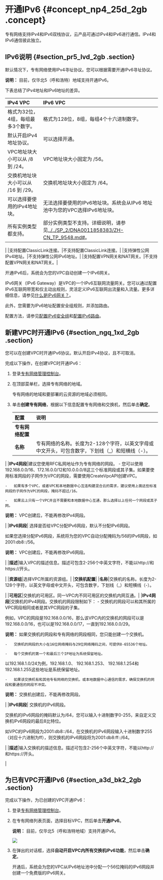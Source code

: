 # 开通IPv6 {#concept_np4_25d_2gb .concept}

专有网络支持IPv4和IPv6双栈协议，云产品可通过IPv4和IPv6进行通信。IPv4和IPv6通信彼此独立。

## IPv6说明 {#section_pr5_lvd_2gb .section}

默认情况下，专有网络使用IPv4寻址协议。您可以根据需要开通IPv6寻址协议。

**说明：** 目前，仅华北5（呼和浩特）地域支持开通IPv6。

下表总结了IPv4地址和IPv6地址的差异。

|IPv4 VPC|IPv6 VPC|
|:-------|:-------|
|格式为32位，4组，每组最多3个数字。|格式为128位，8组，每组4个十六进制数字。|
|默认开启IPv4地址协议。|可以选择开通。|
|VPC地址块大小可以从 /8 到 /24。|VPC地址块大小固定为 /56。|
|交换机地址块大小可以从 /16 到 /29。|交换机地址块大小固定为 /64。|
|可以选择要使用的IPv4地址块。|无法选择要使用的IPv6地址块。系统会从IPv6 地址池中为您的VPC选择IPv6地址块。|
|所有实例类型都支持。|部分实例类型不支持。详细说明，请参见[../../SP\_2/DNA0011858383/ZH-CN\_TP\_9548.md\#](../../cn.zh-CN/实例/实例规格族/实例规格族汇总.md#)。

|
|支持配置ClassicLink连接。|不支持配置ClassicLink连接。|
|支持弹性公网IPv4地址。|不支持弹性公网IPv6地址。|
|支持配置VPN网关和NAT网关。|不支持配置VPN网关和NAT网关。|

开通IPv6后，系统会为您的VPC自动创建一个IPv6网关。

IPv6网关（IPv6 Gateway）是VPC的一个IPv6互联网流量网关。您可以通过配置IPv6互联网带宽和仅主动出规则，灵活定义IPv6互联网出流量和入流量。更多详细信息，请参见[什么是IPv6网关？](../../cn.zh-CN/产品简介/什么是IPv6网关？.md#)。

此外，您需要为IPv6地址配置安全组规则，并添加路由。

配置方法，请参见[配置IPv6安全组](cn.zh-CN/用户指南/使用IPv6/配置IPv6安全组.md#)和[配置IPv6路由](cn.zh-CN/用户指南/使用IPv6/配置IPv6路由.md#)。

## 新建VPC时开通IPv6 {#section_ngq_1xd_2gb .section}

您可以在创建VPC时开通IPv6协议。默认开启IPv4协议，且不可取消。

完成以下操作，在创建VPC时开通IPv6：

1.  登录[专有网络管理控制台](https://vpcnext.console.aliyun.com)。
2.  在顶部菜单栏，选择专有网络的地域。

    专有网络的地域和要部署的云资源的地域必须相同。

3.  单击**创建专有网络**，根据以下信息配置专有网络和交换机，然后单击**确定**。

    |配置|说明|
    |:-|:-|
    |**专有网络配置**|
    |**名称**|专有网络的名称。长度为2-128个字符，以英文字母或中文开头，可包含数字，下划线（\_）和短横线（-）。

|
    |**IPv4网段**|建议您使用RFC私网地址作为专有网络的网段。    -   您可以使用192.168.0.0/16、172.16.0.0/12和10.0.0.0/8这三个标准网段或其子集。如果要使用标准网段的子网作为VPC的网段，需要使用CreateVpcAPI创建VPC。

    -   如果有多个VPC，或者VPC和本地数据中心互连构建混合云的需求，建议使用上面这些标准网段的子网作为VPC的网段，掩码不超过/16。

    -   如果云上只有一个VPC并且不需要和本地数据中心互通，那么选择以上任何一个网段或其子网。

**说明：** VPC创建后，不能再修改IPv4网段。

|
    |**IPv6网段**| 选择是否给VPC分配IPv6网段，默认不分配IPv6网段。

 如果您选择分配IPv6网段，系统将为您的VPC自动分配掩码为/56的IPv6网段，如2001:db8::/56。

 **说明：** VPC创建后，不能再修改IPv6网段。

 |
    |**描述**|输入VPC的描述信息。描述可包含2-256个中英文字符，不能以http://和https://开头。

|
    |**资源组**|选择VPC所属的资源组。|
    |**交换机配置**|
    |**名称**|交换机的名称。长度为2-128个字符，以英文字母或中文开头，可包含数字，下划线（\_）和短横线（-）。

|
    |**可用区**|交换机的可用区。同一VPC内不同可用区的交换机内网互通。|
    |**IPv4网段**|交换机的IPv4网段。交换机的网段限制如下：    -   交换机的网段可以和其所属的VPC网段相同或者是其VPC网段的子集。

例如，VPC的网段是192.168.0.0/16，那么该VPC内的交换机的网段可以是192.168.0.0/16，也可以是192.168.0.0/17，一直到192.168.0.0/29。

**说明：** 如果交换机的网段和专有网络的网段相同，您只能创建一个交换机。

    -   交换机的网段的大小在16位网络掩码与29位网络掩码之间，可提供8-65536个地址。

    -   每个交换机的第一个和最后三个IP地址为系统保留地址。

以192.168.1.0/24为例，192.168.1.0、 192.168.1.253、 192.168.1.254和192.168.1.255这些地址是系统保留地址。

    -   如果该交换机有和其他专有网络的交换机，或本地数据中心通信的需求，确保交换机的网段和要通信的网段不冲突。

**说明：** 交换机创建后，不能再修改网段。

|
    |**IPv6网段**| 交换机的IPv6网段。

 交换机的IPv6网段的掩码默认为/64，您可以输入十进制数字0-255，来自定义交换机IPv6网段的最后8比特位。

 如VPC的IPv6网段为2001:db8::/64，在交换机的IPv6网段输入十进制数字255（对应十六进制为ff），则交换机的IPv6网段将为2001:db8:ff::/64。

 |
    |**描述**|输入交换机的描述信息。描述可包含2-256个中英文字符，不能以http://和https://开头。

|


## 为已有VPC开通IPv6 {#section_a3d_bk2_2gb .section}

完成以下操作，为已创建的VPC开通IPv6：

1.  登录[专有网络管理控制台](https://vpcnext.console.aliyun.com)。
2.  在专有网络列表页面，选择目标VPC，然后单击**开通IPv6**。

    **说明：** 目前，仅华北5（呼和浩特地域）支持开通IPv6。

    ![](http://static-aliyun-doc.oss-cn-hangzhou.aliyuncs.com/assets/img/80667/155125109134512_zh-CN.png)

3.  在弹出的对话框，选择**自动开启VPC内所有交换机IPv6功能**，然后单击**确定**。

    开通后，系统会为您的VPC从IPv6地址池中分配一个56位掩码的IPv6网段并创建一个免费版的IPv6网关。


